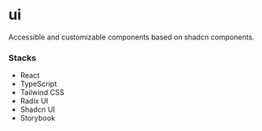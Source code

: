# ui

Accessible and customizable components based on shadcn components.


### Stacks

- React 
- TypeScript
- Tailwind CSS
- Radix UI
- Shadcn UI
- Storybook

